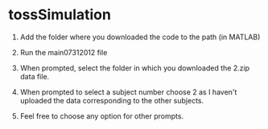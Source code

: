 # tossSimulation
1) Add the folder where you downloaded the code to the path (in MATLAB)

2) Run the main07312012 file

3) When prompted, select the folder in which you downloaded the 2.zip data file.

4) When prompted to select a subject number choose 2 as I haven't uploaded the data corresponding to the other subjects.

5) Feel free to choose any option for other prompts.
